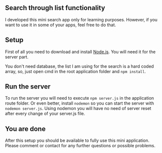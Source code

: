 ## Search through list functionality

I developed this mini search app only for learning purposes. However, if you want to use it in some of your apps, feel free to do that.

## Setup

First of all you need to download and install [Node.js](https://nodejs.org/en/download/). You will need it for the server part.

You don't need database, the list I am using for the search is a hard coded array, so, just open cmd in the root application folder and `npm install`.

## Run the server
To run the server you will need to execute `npm server.js` in the application route folder. Or even better, install `nodemon` so
you can start the server with `nodemon server.js`. Using nodemon you will have no need of server reset after every change of your server.js file.

## You are done

After this setup you should be available to fully use this mini application. Please comment or contact for any further questions or possible problems.